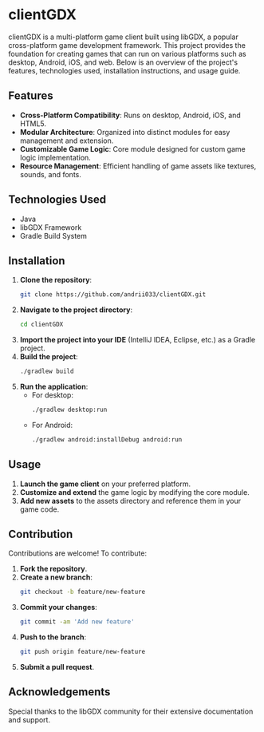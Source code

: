 # clientGDX

clientGDX is a multi-platform game client built using libGDX, a popular cross-platform game development framework. This project provides the foundation for creating games that can run on various platforms such as desktop, Android, iOS, and web. Below is an overview of the project's features, technologies used, installation instructions, and usage guide.

## Features

- **Cross-Platform Compatibility**: Runs on desktop, Android, iOS, and HTML5.
- **Modular Architecture**: Organized into distinct modules for easy management and extension.
- **Customizable Game Logic**: Core module designed for custom game logic implementation.
- **Resource Management**: Efficient handling of game assets like textures, sounds, and fonts.

## Technologies Used

- Java
- libGDX Framework
- Gradle Build System

## Installation

1. **Clone the repository**:
   ```sh
   git clone https://github.com/andrii033/clientGDX.git
   ```
2. **Navigate to the project directory**:
   ```sh
   cd clientGDX
   ```
3. **Import the project into your IDE** (IntelliJ IDEA, Eclipse, etc.) as a Gradle project.
4. **Build the project**:
   ```sh
   ./gradlew build
   ```
5. **Run the application**:
   - For desktop:
     ```sh
     ./gradlew desktop:run
     ```
   - For Android:
     ```sh
     ./gradlew android:installDebug android:run
     ```

## Usage

1. **Launch the game client** on your preferred platform.
2. **Customize and extend** the game logic by modifying the core module.
3. **Add new assets** to the assets directory and reference them in your game code.

## Contribution

Contributions are welcome! To contribute:

1. **Fork the repository**.
2. **Create a new branch**:
   ```sh
   git checkout -b feature/new-feature
   ```
3. **Commit your changes**:
   ```sh
   git commit -am 'Add new feature'
   ```
4. **Push to the branch**:
   ```sh
   git push origin feature/new-feature
   ```
5. **Submit a pull request**.

## Acknowledgements

Special thanks to the libGDX community for their extensive documentation and support.
